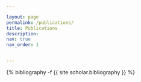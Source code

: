 ```yaml
---

layout: page
permalink: /publications/
title: Publications
description: 
nav: true
nav_order: 1


---
```

<!-- _pages/publications.md -->
<div class="publications">

  {% bibliography -f {{ site.scholar.bibliography }} %}


</div>
